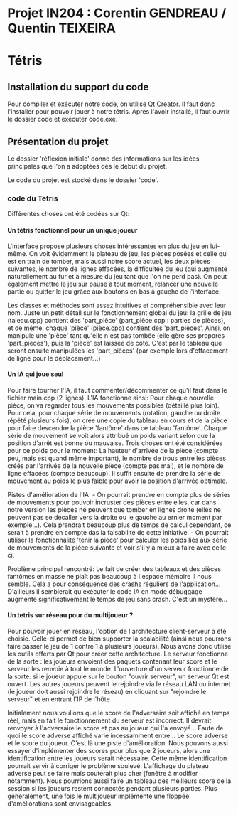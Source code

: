 # Projet IN204 : Corentin GENDREAU / Quentin TEIXEIRA
# Tétris

## Installation du support du code

Pour compiler et exécuter notre code, on utilise Qt Creator. Il faut donc l'installer pour pouvoir jouer à notre tétris.
Après l'avoir installé, il faut ouvrir le dossier code et exécuter code.exe.

## Présentation du projet

Le dossier 'réflexion initiale' donne des informations sur les idées principales que l'on a adoptées dès le début du projet.

Le code du projet est stocké dans le dossier 'code'.

### code du Tetris

Différentes choses ont été codées sur Qt:

#### Un tétris fonctionnel pour un unique joueur
L'interface propose plusieurs choses intéressantes en plus du jeu en lui-même. On voit évidemment le plateau de jeu, les pièces posées et celle qui est en train de tomber, mais aussi notre score actuel, les deux pièces suivantes, le nombre de lignes effacées, la difficultée du jeu (qui augmente naturellement au fur et à mesure du jeu tant que l'on ne perd pas). On peut également mettre le jeu sur pause à tout moment, relancer une nouvelle partie ou quitter le jeu grâce aux boutons en bas à gauche de l'interface.

Les classes et méthodes sont assez intuitives et compréhensible avec leur nom.
Juste un petit détail sur le fonctionnement global du jeu: la grille de jeu (taleau.cpp) contient des 'part_pièce' (part_pièce.cpp : parties de pièces), et de même, chaque 'pièce' (pièce.cpp) contient des 'part_pièces'. Ainsi, on manipule une 'pièce' tant qu'elle n'est pas tombée (elle gère ses propores 'part_pièces'), puis la 'pièce' est laissée de côté. C'est par le tableau que seront ensuite manipulées les 'part_pièces' (par exemple lors d'effacement de ligne pour le déplacement...)


#### Un IA qui joue seul
Pour faire tourner l'IA, il faut commenter/décommenter ce qu'il faut dans le fichier main.cpp (2 lignes).
L'IA fonctionne ainsi:
    Pour chaque nouvelle pièce, on va regarder tous les mouvements possibles (détaillé plus loin). Pour cela, pour chaque série de mouvements (rotation, gauche ou droite répété plusieurs fois), on crée une copie du tableau en cours et de la pièce pour faire descendre la pièce 'fantôme' dans ce tableau 'fantôme'. Chaque série de mouvement se voit alors attribué un poids variant selon que la position d'arrêt est bonne ou mauvaise. Trois choses ont été considérées pour ce poids pour le moment: La hauteur d'arrivée de la pièce (compte peu, mais est quand même important), le nombre de trous entre les pièces créés par l'arrivée de la nouvelle pièce (compte pas mal), et le nombre de ligne effacées (compte beaucoup). Il suffit ensuite de prendre la série de mouvement au poids le plus faible pour avoir la position d'arrivée optimale.

Pistes d'amélioration de l'IA:
    - On pourrait prendre en compte plus de séries de mouvements pour pouvoir incruster des pièces entre elles, car dans notre version les pièces ne peuvent que tomber en lignes droite (elles ne peuvent pas se décaller vers la droite ou le gauche au ernier moment par exemple...). Cela prendrait beaucoup plus de temps de calcul cependant, ce serait à prendre en compte das la faisabilité de cette initiative.
    - On pourrait utiliser la fonctionnalité 'tenir la pièce' pour calculer les poids liés aux série de mouvements de la pièce suivante et voir s'il y a mieux à faire avec celle ci.

Problème principal rencontré:
    Le fait de créer des tableaux et des pièces fantômes en masse ne plaît pas beaucoup à l'espace mémoire il nous semble. Cela a pour conséquence des crashs réguliers de l'application... D'ailleurs il semblerait qu'exécuter le code IA en mode débuggage augmente significativement le temps de jeu sans crash. C'est un mystère...

#### Un tetris sur réseau pour du multijoueur ?
Pour pouvoir jouer en réseau, l'option de l'architecture client-serveur a été choisie. Celle-ci permet de bien supporter la scalabilité (ainsi nous pourrons faire passer le jeu de 1 contre 1 à plusieurs joueurs).
Nous avons donc utilisé les outils offerts par Qt pour créer cette architecture.
Le serveur fonctionne de la sorte : les joueurs envoient des paquets contenant leur score et le serveur les renvoie à tout le monde.
L'ouverture d'un serveur fonctionne de la sorte: si le joueur appuie sur le bouton "ouvrir serveur", un serveur Qt est ouvert. Les autres joueurs peuvent le rejoindre via le réseau LAN ou internet (le joueur doit aussi rejoindre le réseau) en cliquant sur "rejoindre le serveur" et en entrant l'IP de l'hôte

Initialement nous voulions que le score de l'adversaire soit affiché en temps réel, mais en fait le fonctionnement du serveur est incorrect. Il devrait renvoyer à l'adversaire le score et pas au joueur qui l'a envoyé... Faute de quoi le score adverse affiché varie incessamment entre... Le score adverse et le score du joueur.
C'est là une piste d'amélioration.
Nous pouvons aussi essayer d'implémenter des scores pour plus que 2 joueurs, alors une identification entre les joueurs serait nécessaire. Cette même identification pourrait servir à corriger le problème soulevé.
L'affichage du plateau adverse peut se faire mais couterait plus cher (fenêtre à modifier notamment).
Nous pourrions aussi faire un tableau des meilleurs score de la session si les joueurs restent connectés pendant plusieurs parties.
Plus généralement, une fois le multijoueur implémenté une floppée d'améliorations sont envisageables.